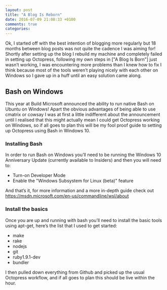 ```yaml
---
layout: post
title: "A Blog Is Reborn"
date: 2016-07-09 21:08:33 +0100
comments: true
categories: 
---
```

Ok, I started off with the best intention of blogging more regularly but 18 months between blog posts was not quite the cadence I was aiming for! Shortly after setting up the blog I rebuild my machine and completely failed in setting up Octopress, following my own steps in ["A Blog Is Born"] just wasn’t working, I was encountering more problems than I knew how to fix I think because most of the tools weren’t playing nicely with each other on Windows so I gave up in a huff until an easy solution came along.
<!--more-->
## Bash on Windows
This year at Build Microsoft announced the ability to run native Bash on Ubuntu on Windows! Apart the obvious advantages of being able to use cmatrix or cowsay I was at first a little indifferent about the announcement until I realised that this might actually mean I could get Octopress working on Windows, so if all goes to plan this will be my fool proof guide to setting up Octopress using Bash in Windows 10.
### Installing Bash
In order to run Bash on Windows you’ll need to be running the Windows 10 Anniversary Update (currently available to Insiders) and then you will need to:
* Turn-on Developer Mode
* Enable the "Windows Subsystem for Linux (beta)" feature

And that’s it, for more information and a more in-depth guide check out https://msdn.microsoft.com/en-us/commandline/wsl/about

### Install the basics
Once you are up and running with bash you’ll need to install the basic tools using apt-get, here’s the list that I used to get started:

* make
* rake
* nodejs
* git
* ruby1.9.1-dev
* bundler

I then pulled down everything from Github and picked up the usual Octopress workflow, and if all goes to plan this should be live within the hour.